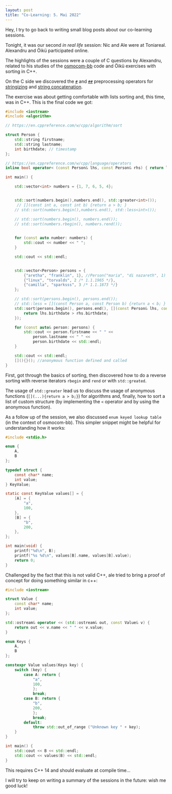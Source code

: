 ```yaml
---
layout: post
title: "Co-Learning: 5. Mai 2022"
---
```


Hey, I try to go back to writing small blog posts about our co-learning sessions.

Tonight, it was our second _in real life_ session: Nic and Ale were at Toniareal. Alexandru and Öikü participated online.

The highlights of the sessions were a couple of C questions by Alexandru, related to his studies of the [osmocom-bb](https://github.com/osmocom/libosmocore/) code and Öikü exercises with sorting in C++.

On the C side we discovered the [`#`](https://gcc.gnu.org/onlinedocs/cpp/Stringizing.html#Stringizing) and [`##`](https://gcc.gnu.org/onlinedocs/cpp/Concatenation.html) preprocessing operators for [stringizing](https://gcc.gnu.org/onlinedocs/cpp/Stringizing.html#Stringizing) and [string concatenation](https://gcc.gnu.org/onlinedocs/cpp/Concatenation.html).

The exercise was about getting comfortable with lists sorting and, this time, was in C++. This is the final code we got:

```cpp
#include <iostream>
#include <algorithm>

// https://en.cppreference.com/w/cpp/algorithm/sort

struct Person {
    std::string firstname;
    std::string lastname;
    int birthdate; // timestamp
};

// https://en.cppreference.com/w/cpp/language/operators
inline bool operator< (const Person& lhs, const Person& rhs) { return lhs.firstname < rhs.firstname; }

int main() {

    std::vector<int> numbers = {1, 7, 6, 5, 4};


    std::sort(numbers.begin(),numbers.end(), std::greater<int>());
     // [](const int a, const int b) {return a > b; }
    // std::sort(numbers.begin(),numbers.end(), std::less<int>());

    // std::sort(numbers.begin(), numbers.end()); 
    // std::sort(numbers.rbegin(), numbers.rend()); 
    

    for (const auto number: numbers) {
        std::cout << number << " ";
    }

    std::cout << std::endl;


    std::vector<Person> persons = {
        {"aretha", "franklin", 1}, //Person("maria", "di nazareth", 1)
        {"linux", "torvalds", 2 /* 1.1.1965 */},
        {"camilla", "sparksss", 3 /* 1.1.1873 */}
    };

    // std::sort(persons.begin(), persons.end());
    // std::less = [](const Person a, const Person b) {return a < b; }
    std::sort(persons.begin(), persons.end(), [](const Person& lhs, const Person& rhs) {
        return lhs.birthdate > rhs.birthdate;
    });

    for (const auto& person: persons) {
        std::cout << person.firstname << " " <<
            person.lastname << " " <<
            person.birthdate << std::endl;
    }

    std::cout << std::endl;
    [](){}(); //anonymous function defined and called
}

```

First, got through the basics of sorting, then discovered how to do a reverse sorting with reverse iterators `rbegin` and `rend` or with `std::greated`.

The usage of `std::greater` lead us to discuss the usage of anonymous functions (`[](...){return a > b;}`) for algorithms and, finally, how to sort a list of custom structure (by implementing the `<` operator and by using the anonymous function).

As a follow up of the session, we also discussed `enum keyed lookup table` (in the context of osmocom-bb). This simpler snippet might be helpful for understanding how it works:

```c
#include <stdio.h>

enum {
    A,
    B
};

typedef struct {
    const char* name;
    int value;
} KeyValue;

static const KeyValue values[] = {
    [A] = {
        "a",
        100,
    },
    [B] = {
        "b",
        200,
    },
};

int main(void) {
    printf("%d\n", B);
    printf("%s %d\n", values[B].name, values[B].value);
    return 0;
}
```

Challenged by the fact that this is not valid C++, ale tried to bring a proof of concept for doing something similar in c++:

```cpp
#include <iostream>

struct Value {
    const char* name;
    int value;
};

std::ostream& operator << (std::ostream& out, const Value& v) {
    return out << v.name << " " << v.value;
}

enum Keys {
    A,
    B
};

constexpr Value values(Keys key) {
    switch (key) {
        case A: return {
            "a",
            100,
            };
            break;
        case B: return {
            "b",
            200,
            };
            break;
        default:
            throw std::out_of_range ("Unknown key " + key);
    }
}

int main() {
    std::cout << B << std::endl;
    std::cout << values(B) << std::endl;
}
```

This requires C++ 14 and should evaluate at compile time...

I will try to keep on writing a summary of the sessions in the future: wish me good luck!
